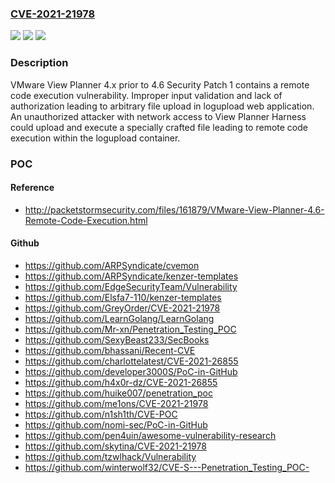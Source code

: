 ### [CVE-2021-21978](https://cve.mitre.org/cgi-bin/cvename.cgi?name=CVE-2021-21978)
![](https://img.shields.io/static/v1?label=Product&message=VMware%20View%20Planner&color=blue)
![](https://img.shields.io/static/v1?label=Version&message=n%2Fa&color=blue)
![](https://img.shields.io/static/v1?label=Vulnerability&message=Remote%20code%20execution%20vulnerability&color=brighgreen)

### Description

VMware View Planner 4.x prior to 4.6 Security Patch 1 contains a remote code execution vulnerability. Improper input validation and lack of authorization leading to arbitrary file upload in logupload web application. An unauthorized attacker with network access to View Planner Harness could upload and execute a specially crafted file leading to remote code execution within the logupload container.

### POC

#### Reference
- http://packetstormsecurity.com/files/161879/VMware-View-Planner-4.6-Remote-Code-Execution.html

#### Github
- https://github.com/ARPSyndicate/cvemon
- https://github.com/ARPSyndicate/kenzer-templates
- https://github.com/EdgeSecurityTeam/Vulnerability
- https://github.com/Elsfa7-110/kenzer-templates
- https://github.com/GreyOrder/CVE-2021-21978
- https://github.com/LearnGolang/LearnGolang
- https://github.com/Mr-xn/Penetration_Testing_POC
- https://github.com/SexyBeast233/SecBooks
- https://github.com/bhassani/Recent-CVE
- https://github.com/charlottelatest/CVE-2021-26855
- https://github.com/developer3000S/PoC-in-GitHub
- https://github.com/h4x0r-dz/CVE-2021-26855
- https://github.com/huike007/penetration_poc
- https://github.com/me1ons/CVE-2021-21978
- https://github.com/n1sh1th/CVE-POC
- https://github.com/nomi-sec/PoC-in-GitHub
- https://github.com/pen4uin/awesome-vulnerability-research
- https://github.com/skytina/CVE-2021-21978
- https://github.com/tzwlhack/Vulnerability
- https://github.com/winterwolf32/CVE-S---Penetration_Testing_POC-

